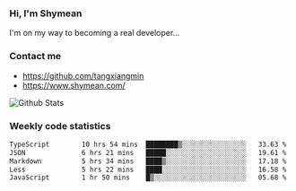 ### Hi, I'm Shymean

I'm on my way to becoming a real developer...

### Contact me

- <https://github.com/tangxiangmin>
- <https://www.shymean.com/>

![Github Stats](https://github-readme-stats.vercel.app/api?username=tangxiangmin&show_icons=true&theme=dark)


###  Weekly code statistics

<!--START_SECTION:waka-->

```txt
TypeScript        10 hrs 54 mins  ████████▒░░░░░░░░░░░░░░░░   33.63 %
JSON              6 hrs 21 mins   █████░░░░░░░░░░░░░░░░░░░░   19.61 %
Markdown          5 hrs 34 mins   ████▒░░░░░░░░░░░░░░░░░░░░   17.18 %
Less              5 hrs 22 mins   ████░░░░░░░░░░░░░░░░░░░░░   16.58 %
JavaScript        1 hr 50 mins    █▒░░░░░░░░░░░░░░░░░░░░░░░   05.68 %
```

<!--END_SECTION:waka-->